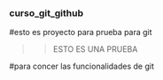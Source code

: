 ### curso_git_github

#esto es proyecto para prueba para git
>> ESTO ES UNA PRUEBA

#para concer las funcionalidades de git
